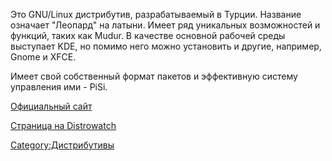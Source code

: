 Это GNU/Linux дистрибутив, разрабатываемый в Турции. Название означает
"Леопард" на латыни. Имеет ряд уникальных возможностей и функций, таких
как Mudur. В качестве основной рабочей среды выступает KDE, но помимо
него можно установить и другие, например, Gnome и XFCE.

Имеет свой собственный формат пакетов и эффективную систему управления
ими - PiSi.

[Официальный сайт](http://www.pardus.org.tr/eng/)

[Страница на
Distrowatch](http://distrowatch.com/table.php?distribution=pardus)

[Category:Дистрибутивы](Category:Дистрибутивы)